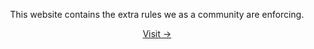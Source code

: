 <div align="center">
  <p>This website contains the extra rules we as a community are enforcing.</p>
  <a href="https://roblox-developers-rules.vercel.app/">Visit →</a>
</div>
